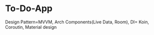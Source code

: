 # To-Do-App
Design Pattern=MVVM, Arch Components(Live Data, Room), DI= Koin, Coroutin, Material design
